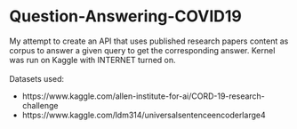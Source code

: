 # Question-Answering-COVID19
My attempt to create an API that uses published research papers content as corpus to answer a given query to get the corresponding answer.
Kernel was run on Kaggle with INTERNET turned on.
<br>
<br>
Datasets used:
<ul><li>https://www.kaggle.com/allen-institute-for-ai/CORD-19-research-challenge</li>
               <li>https://www.kaggle.com/ldm314/universalsentenceencoderlarge4</li></ul>
